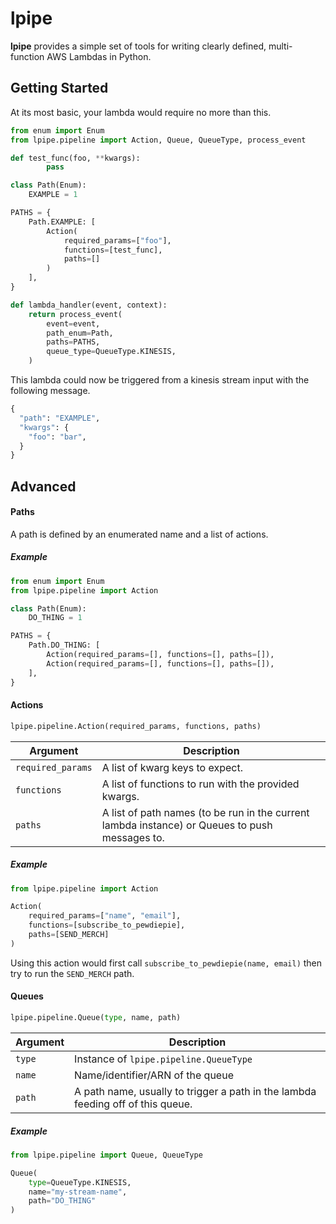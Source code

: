 # lpipe

**lpipe** provides a simple set of tools for writing clearly defined, multi-function AWS Lambdas in Python.




## Getting Started

At its most basic, your lambda would require no more than this.

```python
from enum import Enum
from lpipe.pipeline import Action, Queue, QueueType, process_event

def test_func(foo, **kwargs):
		pass

class Path(Enum):
    EXAMPLE = 1

PATHS = {
    Path.EXAMPLE: [
      	Action(
          	required_params=["foo"],
          	functions=[test_func],
          	paths=[]
        )
    ],
}

def lambda_handler(event, context):
    return process_event(
        event=event,
        path_enum=Path,
        paths=PATHS,
        queue_type=QueueType.KINESIS,
    )

```

This lambda could now be triggered from a kinesis stream input with the following message.

```python
{
  "path": "EXAMPLE",
  "kwargs": {
    "foo": "bar",
  }
}
```



## Advanced

#### Paths

A path is defined by an enumerated name and a list of actions.

##### Example

```python
from enum import Enum
from lpipe.pipeline import Action

class Path(Enum):
	DO_THING = 1

PATHS = {
    Path.DO_THING: [
        Action(required_params=[], functions=[], paths=[]),
      	Action(required_params=[], functions=[], paths=[]),
    ],
}
```



#### Actions

```python
lpipe.pipeline.Action(required_params, functions, paths)
```

| Argument          | Description                     |
| ----------------- | ------------------------------- |
| `required_params` | A list of kwarg keys to expect. |
| `functions` | A list of functions to run with the provided kwargs. |
| `paths` | A list of path names (to be run in the current lambda instance) or Queues to push messages to. |


##### Example
```python
from lpipe.pipeline import Action

Action(
    required_params=["name", "email"],
    functions=[subscribe_to_pewdiepie],
    paths=[SEND_MERCH]
)
```

Using this action would first call `subscribe_to_pewdiepie(name, email)` then try to run the `SEND_MERCH` path.



#### Queues

```python
lpipe.pipeline.Queue(type, name, path)
```

| Argument          | Description                     |
| ----------------- | ------------------------------- |
| `type` | Instance of `lpipe.pipeline.QueueType`                       |
| `name` | Name/identifier/ARN of the queue                             |
| `path` | A path name, usually to trigger a path in the lambda feeding off of this queue. |

##### Example

```python
from lpipe.pipeline import Queue, QueueType

Queue(
	type=QueueType.KINESIS,
  	name="my-stream-name",
  	path="DO_THING"
)
```
